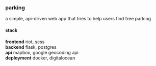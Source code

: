 ### parking
a simple, api-driven web app that tries to help users find free parking

#### stack
<b>frontend</b> riot, scss<br />
<b>backend</b> flask, postgres<br />
<b>api</b> mapbox, google geocoding api<br />
<b>deployment</b> docker, digitalocean
